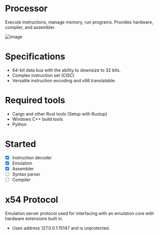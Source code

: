 # Processor
Execute instructions, manage memory, run programs. Provides hardware, compiler, and assembler.

![image](https://github.com/tfe-exr/Processor/assets/163682431/b50ffeb9-3125-4285-bcdd-c1681266fe38)

# Specifications
- 64-bit data bus with the ability to downsize to 32 bits. 
- Complex instruction set (CISC)
- Versatile instruction encoding and x86 translatable.

# Required tools
- Cargo and other Rust tools (Setup with Rustup)
- Windows C++ build tools
- Python

# Started
- [x] Instruction decoder
- [x] Emulation 
- [x] Assembler 
- [ ] Syntax parser 
- [ ] Compiler

# x54 Protocol
Emulation server protocol used for interfacing with an emulation core with hardware extensions built in.
- Uses address 127.0.0.1:15147 and is unprotected.